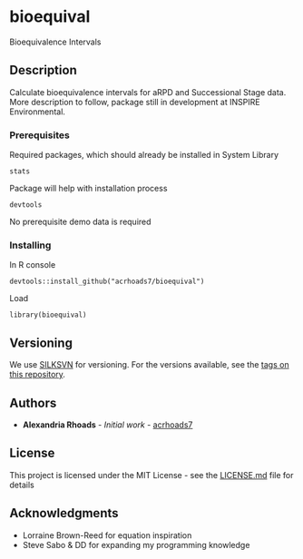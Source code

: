 # bioequival
Bioequivalence Intervals

## Description

Calculate bioequivalence intervals for aRPD and Successional Stage data.
More description to follow, package still in development at INSPIRE Environmental.

### Prerequisites

Required packages, which should already be installed in System Library

```
stats
```
Package will help with installation process
```
devtools
```
No prerequisite demo data is required

### Installing
In R console
```
devtools::install_github("acrhoads7/bioequival")
```
Load
```
library(bioequival)
```

## Versioning

We use [SILKSVN](https://sliksvn.com/) for versioning. For the versions available, see the [tags on this repository](https://github.com/acrhoads7/bioequival/tags). 

## Authors

* **Alexandria Rhoads** - *Initial work* - [acrhoads7](https://github.com/acrhoads7)

## License

This project is licensed under the MIT License - see the [LICENSE.md](LICENSE.md) file for details

## Acknowledgments

* Lorraine Brown-Reed for equation inspiration 
* Steve Sabo & DD for expanding my programming knowledge

